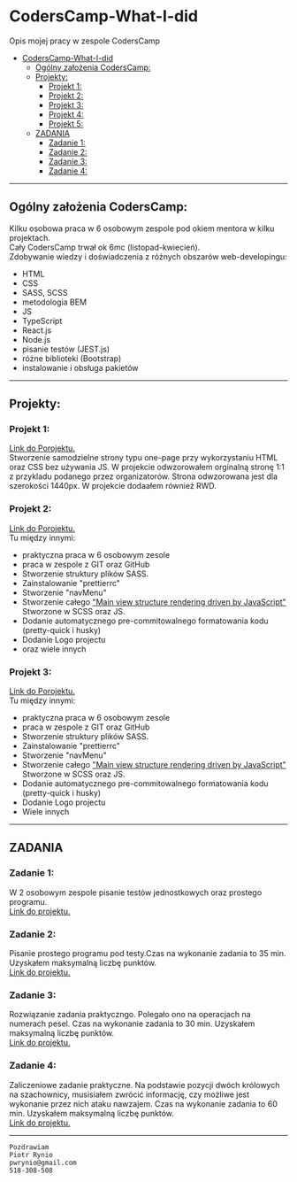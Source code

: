 # CodersCamp-What-I-did
Opis mojej pracy w zespole CodersCamp

- [CodersCamp-What-I-did](#coderscamp-what-i-did)
  - [Ogólny założenia CodersCamp:](#ogólny-założenia-coderscamp)
  - [Projekty:](#projekty)
    - [Projekt 1:](#projekt-1)
    - [Projekt 2:](#projekt-2)
    - [Projekt 3:](#projekt-3)
    - [Projekt 4:](#projekt-4)
    - [Projekt 5:](#projekt-5)
  - [ZADANIA](#zadania)
    - [Zadanie 1:](#zadanie-1)
    - [Zadanie 2:](#zadanie-2)
    - [Zadanie 3:](#zadanie-3)
    - [Zadanie 4:](#zadanie-4)

---

## Ogólny założenia CodersCamp:
Kilku osobowa praca w 6 osobowym zespole pod okiem mentora w kilku projektach.\
Cały CodersCamp trwał ok 6mc (listopad-kwiecień).\
Zdobywanie wiedzy i doświadczenia z różnych obszarów web-developingu:
- HTML
- CSS
- SASS, SCSS
- metodologia BEM
- JS
- TypeScript 
- React.js
- Node.js
- pisanie testów (JEST.js)
- różne biblioteki (Bootstrap)
- instalowanie i obsługa pakietów

---

## Projekty:

### Projekt 1:
[Link do Porojektu.](https://github.com/PiotrWR/CodersCamp2020.Project.HTML-CSS.BusinessCard)\
Stworzenie samodzielne strony typu one-page przy wykorzystaniu HTML oraz CSS bez używania JS.
W projekcie odwzorowałem orginalną stronę 1:1 z przykladu podanego przez organizatorów. Strona odwzorowana jest dla szerokości 1440px. W projekcie dodaałem również RWD. 

### Projekt 2:
[Link do Porojektu.](https://github.com/nowakprojects/CodersCamp2020.Project.JavaScript.StarWarsQuiz)\
Tu między innymi:
- praktyczna praca w 6 osobowym zesole
- praca w zespole z GIT oraz GitHub
- Stworzenie struktury plików SASS.
- Zainstalowanie "prettierrc"
- Stworzenie "navMenu"
- Stworzenie całego ["Main view structure rendering driven by JavaScript"](https://github.com/nowakprojects/CodersCamp2020.Project.JavaScript.StarWarsQuiz/commit/440bcbd42f62958cf39a29d79507fd1e2a8aea31) Stworzone w SCSS oraz JS.
- Dodanie automatycznego pre-commitowalnego formatowania kodu (pretty-quick i husky)
- Dodanie Logo projectu
- oraz wiele innych

### Projekt 3:
[Link do Porojektu.](https://github.com/PiotrRynio/CodersCamp2020.Project.TypeScript.Chess)\
Tu między innymi:
- praktyczna praca w 6 osobowym zesole
- praca w zespole z GIT oraz GitHub
- Stworzenie struktury plików SASS.
- Zainstalowanie "prettierrc"
- Stworzenie "navMenu"
- Stworzenie całego ["Main view structure rendering driven by JavaScript"](https://github.com/nowakprojects/CodersCamp2020.Project.JavaScript.StarWarsQuiz/commit/440bcbd42f62958cf39a29d79507fd1e2a8aea31) Stworzone w SCSS oraz JS.
- Dodanie automatycznego pre-commitowalnego formatowania kodu (pretty-quick i husky)
- Dodanie Logo projectu
- Wiele innych
---

## ZADANIA
### Zadanie 1:
W 2 osobowym zespole pisanie testów jednostkowych oraz prostego programu.\
[Link do projektu.](https://github.com/PiotrWR/medicine-dose-kata-js--our-solution)

### Zadanie 2:
Pisanie prostego programu pod testy.Czas na wykonanie zadania to 35 min. Uzyskałem maksymalną liczbę punktów. \
[Link do projektu.](https://github.com/CodersCampClassroom/przykladowe-dzial-ii-wykryj-oszusta-PiotrWR)

### Zadanie 3:
Rozwiązanie zadania praktyczngo. Polegało ono na operacjach na numerach pesel. Czas na wykonanie zadania to 30 min. Uzyskałem maksymalną liczbę punktów.\
[Link do projektu.](https://github.com/CodersCampClassroom/dzial-ii-plec-z-numeru-pesel-PiotrWR)

### Zadanie 4:
Zaliczeniowe zadanie praktyczne. Na podstawie pozycji dwóch królowych na szachownicy, musisiałem zwrócić informację, czy możliwe jest wykonanie przez nich ataku nawzajem. Czas na wykonanie zadania to 60 min. Uzyskałem maksymalną liczbę punktów.\
[Link do projektu.](https://github.com/CodersCampClassroom/dzial-iii-atakujace-krolowe-PiotrWR)

---

```
Pozdrawiam
Piotr Rynio
pwrynio@gmail.com
518-308-508
```
